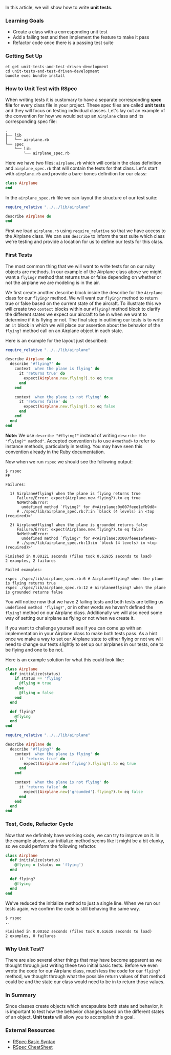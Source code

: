 In this article, we will show how to write **unit tests**.

### Learning Goals

- Create a class with a corresponding unit test
- Add a failing test and then implement the feature to make it pass
- Refactor code once there is a passing test suite

### Getting Set Up

```no-highlight
et get unit-tests-and-test-driven-development
cd unit-tests-and-test-driven-development
bundle exec bundle install
```

### How to Unit Test with RSpec

When writing tests it is customary to have a separate corresponding **spec file** for every class file in your project.
These spec files are called **unit tests** and they will focus on testing individual classes.
Let's lay out an example of the convention for how we would set up an `Airplane` class and its corresponding spec file:

```
.
├── lib
│   └── airplane.rb
└── spec
    └── lib
        └── airplane_spec.rb
```

Here we have two files: `airplane.rb` which will contain the class definition and `airplane_spec.rb` that will contain the tests for that class.
Let's start with `airplane.rb` and provide a bare-bones definition for our class:

```ruby
class Airplane
end
```

In the `airplane_spec.rb` file we can layout the structure of our test suite:

```ruby
require_relative "../../lib/airplane"

describe Airplane do
end
```

First we load `airplane.rb` using `require_relative` so that we have access to the Airplane class.
We can use `describe` to inform the test suite which class we're testing and provide a location for us to define our tests for this class.

### First Tests

The most common thing that we will want to write tests for on our ruby objects are methods. In our example of the Airplane class above we might want a `flying?` method that returns true or false depending on whether or not the airplane we are modeling is in the air.

We first create another describe block inside the describe for the `Airplane` class for our `flying?` method.
We will want our `flying?` method to return true or false based on the current state of the aircraft.
To illustrate this we will create two `context` blocks within our `#flying?` method block to clarify the different states we expect our aircraft to be in when we want to determine if it is flying or not.
The final step in outlining our tests is to write an `it` block in which we will place our assertion about the behavior of the `flying?` method call on an Airplane object in each state.

Here is an example for the layout just described:

```ruby
require_relative "../../lib/airplane"

describe Airplane do
  describe '#flying?' do
    context 'when the plane is flying' do
      it 'returns true' do
        expect(Airplane.new.flying?).to eq true
      end
    end

    context 'when the plane is not flying' do
      it 'returns false' do
        expect(Airplane.new.flying?).to eq false
      end
    end
  end
end
```

**Note:** We use `describe "#flying?"` instead of writing `describe the "flying?" method"`. Accepted convention is to use `#<method>` to refer to instance methods, particularly in testing. You may have seen this convention already in the Ruby documentation.

Now when we run `rspec` we should see the following output:

```
$ rspec
FF

Failures:

  1) Airplane#flying? when the plane is flying returns true
     Failure/Error: expect(Airplane.new.flying?).to eq true
     NoMethodError:
       undefined method `flying?' for #<Airplane:0x007feee1efb9d8>
     # ./spec/lib/airplane_spec.rb:7:in `block (4 levels) in <top (required)>'

  2) Airplane#flying? when the plane is grounded returns false
     Failure/Error: expect(Airplane.new.flying?).to eq false
     NoMethodError:
       undefined method `flying?' for #<Airplane:0x007feee1efa4e8>
     # ./spec/lib/airplane_spec.rb:13:in `block (4 levels) in <top (required)>'

Finished in 0.00121 seconds (files took 0.61935 seconds to load)
2 examples, 2 failures

Failed examples:

rspec ./spec/lib/airplane_spec.rb:6 # Airplane#flying? when the plane is flying returns true
rspec ./spec/lib/airplane_spec.rb:12 # Airplane#flying? when the plane is grounded returns false
```

You will notice now that we have 2 failing tests and both tests are telling us `undefined method 'flying?'`, or in other words we haven't defined the `flying?` method on our Airplane class. Additionally we will also need some way of setting our airplane as flying or not when we create it.

If you want to challenge yourself see if you can come up with an implementation in your Airplane class to make both tests pass. As a hint once we make a way to set our Airplane state to either flying or not we will need to change our tests slightly to set up our airplanes in our tests, one to be flying and one to be not.

Here is an example solution for what this could look like:

```ruby
class Airplane
  def initialize(status)
    if status == 'flying'
      @flying = true
    else
      @flying = false
    end
  end

  def flying?
    @flying
  end
end
```

```ruby
require_relative "../../lib/airplane"

describe Airplane do
  describe '#flying?' do
    context 'when the plane is flying' do
      it 'returns true' do
        expect(Airplane.new('flying').flying?).to eq true
      end
    end

    context 'when the plane is not flying' do
      it 'returns false' do
        expect(Airplane.new('grounded').flying?).to eq false
      end
    end
  end
end
```

### Test, Code, Refactor Cycle

Now that we definitely have working code, we can try to improve on it. In the example above, our initialize method seems like it might be a bit clunky, so we could perform the following refactor.

```ruby
class Airplane
  def initialize(status)
    @flying = (status == 'flying')
  end

  def flying?
    @flying
  end
end
```

We've reduced the initialize method to just a single line. When we run our tests again, we confirm the code is still behaving the same way.

```
$ rspec
..

Finished in 0.00162 seconds (files took 0.61635 seconds to load)
2 examples, 0 failures
```

### Why Unit Test?

There are also several other things that may have become apparent as we thought through just writing these two initial basic tests. Before we even wrote the code for our Airplane class, much less the code for our `flying?` method, we thought through what the possible return values of that method could be and the state our class would need to be in to return those values.

### In Summary

Since classes create objects which encapsulate both state and behavior, it is important to test how the behavior changes based on the different states of an object. **Unit tests** will allow you to accomplish this goal.

### External Resources

- [RSpec Basic Syntax](https://www.tutorialspoint.com/rspec/rspec_basic_syntax.htm)
- [RSpec CheatSheet](https://www.rubypigeon.com/posts/rspec-expectations-cheat-sheet/)
